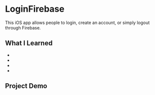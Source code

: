 # LoginFirebase
This iOS app allows people to login, create an account, or simply logout through Firebase.  

## What I Learned 
*
*
*
*

## Project Demo



